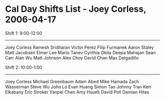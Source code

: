Cal Day Shifts List - Joey Corless, 2006-04-17
==============================================

Shift 1: 9:00-12:00

------------------------------------------------------------------------

Joey Corless Ramesh Sridharan Victor Perez Filip Furmanek Aaron Staley Matt Jacobsen Elmer Lee Mario Tanev Cynthia Okita Deepa Mahajan Sean Carr Alan Wu Matt Johnson Alex Choy David Chan Max Delgadillo

Shift 2: 10:00-1:00

------------------------------------------------------------------------

Joey Corless Michael Greenbaum Adam Abed Mike Hamada Zach Wasserman Steve Wu John Lo Evan Huang Simon Tao Johnny Tran Ken Elkabany Eric Stroker Yanpei Chen Amy Hsueh David Poll Damian Hites

